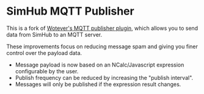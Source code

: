 # SimHub MQTT Publisher

This is a fork of [Wotever's MQTT publisher plugin](https://github.com/SHWotever/SimHub-MQTT-Publisher), which allows you to send data from SimHub to an MQTT server.

These improvements focus on reducing message spam and giving you finer control over the payload data.

* Message payload is now based on an NCalc/Javascript expression configurable by the user.
* Publish frequency can be reduced by increasing the "publish interval".
* Messages will only be published if the expression result changes.